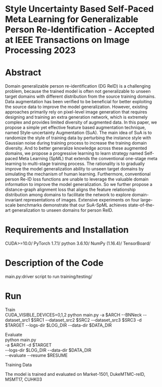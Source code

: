 # Style Uncertainty Based Self-Paced Meta Learning for Generalizable Person Re-Identification - Accepted at IEEE Transactions on Image Processing 2023

# Abstract
Domain generalizable person re-identification (DG ReID) is a challenging problem, because the trained model is often not generalizable to unseen target domains with different distribution from the source training domains. Data augmentation has been verified to be beneficial for better exploiting the source data to improve the model generalization. However, existing approaches primarily rely on pixel-level image generation that requires designing and training an extra generation network, which is extremely complex and provides limited diversity of augmented data. In this paper, we propose a simple yet effective feature based augmentation technique, named Style-uncertainty Augmentation (SuA). The main idea of SuA is to randomize the style of training data by perturbing the instance style with Gaussian noise during training process to increase the training domain diversity. And to better generalize knowledge across these augmented domains, we propose a progressive learning to learn strategy named Self-paced Meta Learning (SpML) that extends the conventional one-stage meta learning to multi-stage training process. The rationality is to gradually improve the model generalization ability to unseen target domains by simulating the mechanism of human learning. Furthermore, conventional person Re-ID loss functions are unable to leverage the valuable domain information to improve the model generalization. So we further propose a distance-graph alignment loss that aligns the feature relationship distribution among domains to facilitate the network to explore domain-invariant representations of images. Extensive experiments on four large-scale benchmarks demonstrate that our SuA-SpML achieves state-of-the-art generalization to unseen domains for person ReID.

# Requirements and Installation
CUDA>=10.0/
PyTorch 1.7.1/
python 3.6.10/
NumPy (1.16.4)/
TensorBoard/

# Description of the Code
main.py:driver script to run training/testing/


# Run
Train\
CUDA_VISIBLE_DEVICES=0,1,2 python main.py -a $ARCH --BNNeck --dataset_src1 $SRC1 --dataset_src2 $SRC2 --dataset_src3 $SRC3 -d $TARGET --logs-dir $LOG_DIR --data-dir $DATA_DIR

Evaluate\
python main.py \
-a $ARCH -d $TARGET \
--logs-dir $LOG_DIR --data-dir $DATA_DIR \
--evaluate --resume $RESUME

Training Data

The model is trained and evaluated on Market-1501, DukeMTMC-reID, MSMT17, CUHK03

